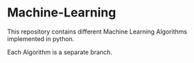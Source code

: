 # Machine-Learning

This repository contains different Machine Learning Algorithms implemented in python.

Each Algorithm is a separate branch.
